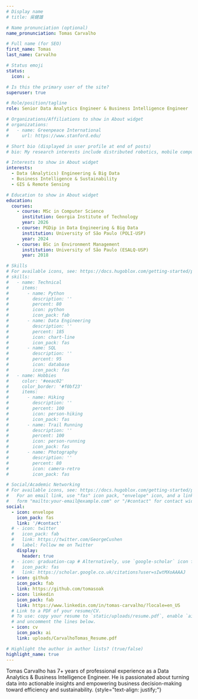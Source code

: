 ```yaml
---
# Display name
# title: 吳健雄

# Name pronunciation (optional)
name_pronunciation: Tomas Carvalho

# Full name (for SEO)
first_name: Tomas
last_name: Carvalho

# Status emoji
status:
  icon: ☕️

# Is this the primary user of the site?
superuser: true

# Role/position/tagline
role: Senior Data Analytics Engineer & Business Intelligence Engineer

# Organizations/Affiliations to show in About widget
# organizations:
#   - name: Greenpeace International
#     url: https://www.stanford.edu/

# Short bio (displayed in user profile at end of posts)
# bio: My research interests include distributed robotics, mobile computing and programmable matter.

# Interests to show in About widget
interests:
  - Data (Analytics) Engineering & Big Data
  - Business Intelligence & Sustainability
  - GIS & Remote Sensing

# Education to show in About widget
education:
  courses:
    - course: MSc in Computer Science
      institution: Georgia Institute of Technology
      year: 2026
    - course: PGDip in Data Engineering & Big Data
      institution: University of São Paulo (POLI-USP)
      year: 2024
    - course: BSc in Environment Management
      institution: University of São Paulo (ESALQ-USP)
      year: 2018

# Skills
# For available icons, see: https://docs.hugoblox.com/getting-started/page-builder/#icons
# skills:
#   - name: Technical
#     items:
#       - name: Python
#         description: ''
#         percent: 80
#         icon: python
#         icon_pack: fab
#       - name: Data Engineering
#         description: ''
#         percent: 185
#         icon: chart-line
#         icon_pack: fas
#       - name: SQL
#         description: ''
#         percent: 95
#         icon: database
#         icon_pack: fas
#   - name: Hobbies
#     color: '#eeac02'
#     color_border: '#f0bf23'
#     items:
#       - name: Hiking
#         description: ''
#         percent: 100
#         icon: person-hiking
#         icon_pack: fas
#       - name: Trail Running
#         description: ''
#         percent: 100
#         icon: person-running
#         icon_pack: fas
#       - name: Photography
#         description: ''
#         percent: 80
#         icon: camera-retro
#         icon_pack: fas

# Social/Academic Networking
# For available icons, see: https://docs.hugoblox.com/getting-started/page-builder/#icons
#   For an email link, use "fas" icon pack, "envelope" icon, and a link in the
#   form "mailto:your-email@example.com" or "/#contact" for contact widget.
social:
  - icon: envelope
    icon_pack: fas
    link: '/#contact'
  # - icon: twitter
  #   icon_pack: fab
  #   link: https://twitter.com/GeorgeCushen
  #   label: Follow me on Twitter
    display:
      header: true
  # - icon: graduation-cap # Alternatively, use `google-scholar` icon from `ai` icon pack
  #   icon_pack: fas
  #   link: https://scholar.google.co.uk/citations?user=sIwtMXoAAAAJ
  - icon: github
    icon_pack: fab
    link: https://github.com/tomasoak
  - icon: linkedin
    icon_pack: fab
    link: https://www.linkedin.com/in/tomas-carvalho/?locale=en_US
  # Link to a PDF of your resume/CV.
  # To use: copy your resume to `static/uploads/resume.pdf`, enable `ai` icons in `params.yaml`,
  # and uncomment the lines below.
  - icon: cv
    icon_pack: ai
    link: uploads/CarvalhoTomas_Resume.pdf

# Highlight the author in author lists? (true/false)
highlight_name: true
---
```


Tomas Carvalho has 7+ years of professional experience as a Data Analytics & Business Intelligence Engineer. He is passionated about turning data into actionable insights and empowering business decision-making toward efficiency and sustainability. 
{style="text-align: justify;"}
